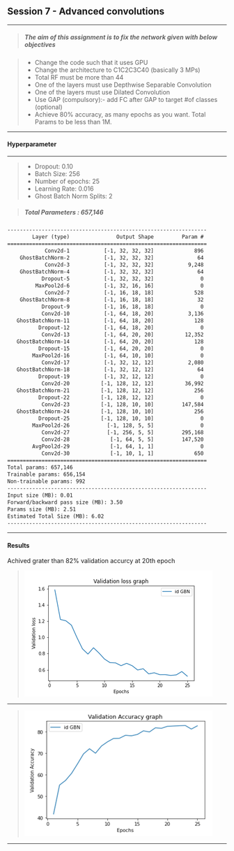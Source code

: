 
## Session 7 - Advanced convolutions
***

> ##### The aim of this assignment is to fix the network given with below objectives

> * Change the code such that it uses GPU
> * Change the architecture to C1C2C3C40 (basically 3 MPs)
> * Total RF must be more than 44
> * One of the layers must use Depthwise Separable Convolution
> * One of the layers must use Dilated Convolution
> * Use GAP (compulsory):- add FC after GAP to target #of classes (optional)
> * Achieve 80% accuracy, as many epochs as you want. Total Params to be less than 1M.

***
#### Hyperparameter
***

> - Dropout: 0.10
> - Batch Size: 256
> - Number of epochs: 25
> - Learning Rate: 0.016
> - Ghost Batch Norm Splits: 2

> ##### Total Parameters : 657,146

```
----------------------------------------------------------------
        Layer (type)               Output Shape         Param #
================================================================
            Conv2d-1           [-1, 32, 32, 32]             896
    GhostBatchNorm-2           [-1, 32, 32, 32]              64
            Conv2d-3           [-1, 32, 32, 32]           9,248
    GhostBatchNorm-4           [-1, 32, 32, 32]              64
           Dropout-5           [-1, 32, 32, 32]               0
         MaxPool2d-6           [-1, 32, 16, 16]               0
            Conv2d-7           [-1, 16, 18, 18]             528
    GhostBatchNorm-8           [-1, 16, 18, 18]              32
           Dropout-9           [-1, 16, 18, 18]               0
           Conv2d-10           [-1, 64, 18, 20]           3,136
   GhostBatchNorm-11           [-1, 64, 18, 20]             128
          Dropout-12           [-1, 64, 18, 20]               0
           Conv2d-13           [-1, 64, 20, 20]          12,352
   GhostBatchNorm-14           [-1, 64, 20, 20]             128
          Dropout-15           [-1, 64, 20, 20]               0
        MaxPool2d-16           [-1, 64, 10, 10]               0
           Conv2d-17           [-1, 32, 12, 12]           2,080
   GhostBatchNorm-18           [-1, 32, 12, 12]              64
          Dropout-19           [-1, 32, 12, 12]               0
           Conv2d-20          [-1, 128, 12, 12]          36,992
   GhostBatchNorm-21          [-1, 128, 12, 12]             256
          Dropout-22          [-1, 128, 12, 12]               0
           Conv2d-23          [-1, 128, 10, 10]         147,584
   GhostBatchNorm-24          [-1, 128, 10, 10]             256
          Dropout-25          [-1, 128, 10, 10]               0
        MaxPool2d-26            [-1, 128, 5, 5]               0
           Conv2d-27            [-1, 256, 5, 5]         295,168
           Conv2d-28             [-1, 64, 5, 5]         147,520
        AvgPool2d-29             [-1, 64, 1, 1]               0
           Conv2d-30             [-1, 10, 1, 1]             650
================================================================
Total params: 657,146
Trainable params: 656,154
Non-trainable params: 992
----------------------------------------------------------------
Input size (MB): 0.01
Forward/backward pass size (MB): 3.50
Params size (MB): 2.51
Estimated Total Size (MB): 6.02
----------------------------------------------------------------
```
***
#### Results

Achived grater than 82% validation accurcy at 20th epoch

> ![My Image](https://github.com/hardayaleva5/EVA5_Phase1_Assignment/blob/master/Session_7/Validation_Loss_Graph.png)
***


> ![My Image](https://github.com/hardayaleva5/EVA5_Phase1_Assignment/blob/master/Session_7/Validation_Accuracy_Graph.png)

***